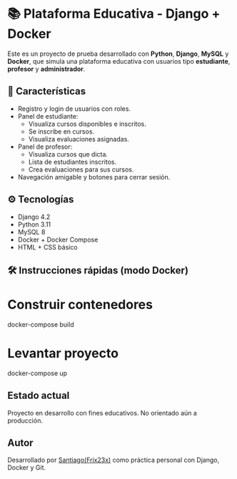 # 📚 Plataforma Educativa - Django + Docker

Este es un proyecto de prueba desarrollado con **Python**, **Django**, **MySQL** y **Docker**, que simula una plataforma educativa con usuarios tipo **estudiante**, **profesor** y **administrador**.

## 🚀 Características

- Registro y login de usuarios con roles.
- Panel de estudiante:
  - Visualiza cursos disponibles e inscritos.
  - Se inscribe en cursos.
  - Visualiza evaluaciones asignadas.
- Panel de profesor:
  - Visualiza cursos que dicta.
  - Lista de estudiantes inscritos.
  - Crea evaluaciones para sus cursos.
- Navegación amigable y botones para cerrar sesión.

## ⚙️ Tecnologías

- Django 4.2
- Python 3.11
- MySQL 8
- Docker + Docker Compose
- HTML + CSS básico

## 🛠️ Instrucciones rápidas (modo Docker)

# Construir contenedores
docker-compose build

# Levantar proyecto
docker-compose up

## Estado actual

Proyecto en desarrollo con fines educativos. No orientado aún a producción.

## Autor

Desarrollado por [Santiago(Frix23x)](https://github.com/Frix23x) como práctica personal con Django, Docker y Git.

```bash